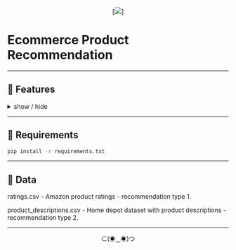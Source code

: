 <div align="center">

[![][logo-url]]

</div>

# Ecommerce Product Recommendation

---

## 🌼 Features   
<details>
<summary>
  show / hide
</summary>

- **Recommendation System 1**  
  Model-based collaborative filtering system based on customer's purchase history and ratings provided by other users who bought items similar items.
- **Recommendation System 2**  
  When a business is setting up its e-commerce website for the first time withou any product rating.

</details>

---

## 📀 Requirements  

```bash
pip install -r requirements.txt
```

---

## 📘 Data  
ratings.csv - Amazon product ratings - recommendation type 1.

product_descriptions.csv - Home depot dataset with product descriptions - recommendation type 2.

---

<div align="center">
  
⊂(◉‿◉)つ

</div>


[logo-url]: https://github.com/suvz47/EcommerceRecommendation/blob/main/data/ecommerce_recommendation.png
